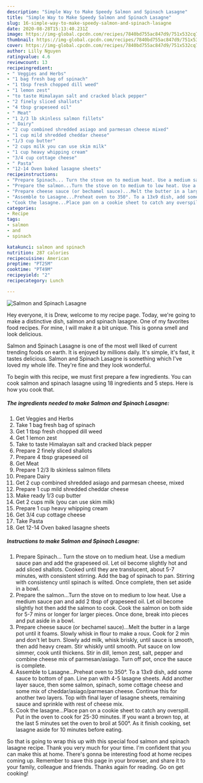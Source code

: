 ```yaml
---
description: "Simple Way to Make Speedy Salmon and Spinach Lasagne"
title: "Simple Way to Make Speedy Salmon and Spinach Lasagne"
slug: 16-simple-way-to-make-speedy-salmon-and-spinach-lasagne
date: 2020-08-28T15:13:40.231Z
image: https://img-global.cpcdn.com/recipes/7840bd755ac847d9/751x532cq70/salmon-and-spinach-lasagne-recipe-main-photo.jpg
thumbnail: https://img-global.cpcdn.com/recipes/7840bd755ac847d9/751x532cq70/salmon-and-spinach-lasagne-recipe-main-photo.jpg
cover: https://img-global.cpcdn.com/recipes/7840bd755ac847d9/751x532cq70/salmon-and-spinach-lasagne-recipe-main-photo.jpg
author: Lilly Nguyen
ratingvalue: 4.6
reviewcount: 13
recipeingredient:
- " Veggies and Herbs"
- "1 bag fresh bag of spinach"
- "1 tbsp fresh chopped dill weed"
- "1 lemon zest"
- "to taste Himalayan salt and cracked black pepper"
- "2 finely sliced shallots"
- "4 tbsp grapeseed oil"
- " Meat"
- "1 2/3 lb skinless salmon fillets"
- " Dairy"
- "2 cup combined shredded asiago and parmesan cheese mixed"
- "1 cup mild shredded cheddar cheese"
- "1/3 cup butter"
- "2 cups milk you can use skim milk"
- "1 cup heavy whipping cream"
- "3/4 cup cottage cheese"
- " Pasta"
- "12-14 Oven baked lasagne sheets"
recipeinstructions:
- "Prepare Spinach... Turn the stove on to medium heat. Use a medium sauce pan and add the grapeseed oil. Let oil become slightly hot and add sliced shallots. Cooked until they are translucent, about 5-7 minutes, with consistent stirring. Add the bag of spinach to pan. Stirring with consistency until spinach is wilted. Once complete, then set aside in a bowl."
- "Prepare the salmon...Turn the stove on to medium to low heat. Use a medium sauce pan and add 2 tbsp of grapeseed oil. Let oil become slightly hot then add the salmon to cook. Cook the salmon on both side for 5-7 mins or longer for larger pieces. Once done, break into pieces and put aside in a bowl."
- "Prepare cheese sauce (or bechamel sauce)...Melt the butter in a large pot until it foams. Slowly whisk in flour to make a roux. Cook for 2 min and don&#39;t let burn. Slowly add milk, whisk briskly, until sauce is smooth, then add heavy cream. Stir whiskly until smooth. Put sauce on low simmer, cook until thickens. Stir in dill, lemon zest, salt, pepper and combine cheese mix of parmesan/asiago. Turn off pot, once the sauce is complete."
- "Assemble to Lasagne...Preheat oven to 350°. To a 13x9 dish, add some sauce to bottom of pan. Line pan with 4-5 lasagne sheets. Add another layer sauce, then some salmon, spinach, some cottage cheese and some mix of cheddar/asiago/parmesan cheese. Continue this for another two layers. Top with final layer of lasagne sheets, remaining sauce and sprinkle with rest of cheese mix."
- "Cook the lasagne...Place pan on a cookie sheet to catch any overspill. Put in the oven to cook for 25-30 minutes. If you want a brown top, at the last 5 minutes set the oven to broil at 500°. As it finish cooking, set lasagne aside for 10 minutes before eating."
categories:
- Recipe
tags:
- salmon
- and
- spinach

katakunci: salmon and spinach 
nutrition: 287 calories
recipecuisine: American
preptime: "PT25M"
cooktime: "PT49M"
recipeyield: "2"
recipecategory: Lunch

---
```



![Salmon and Spinach Lasagne](https://img-global.cpcdn.com/recipes/7840bd755ac847d9/751x532cq70/salmon-and-spinach-lasagne-recipe-main-photo.jpg)

Hey everyone, it is Drew, welcome to my recipe page. Today, we're going to make a distinctive dish, salmon and spinach lasagne. One of my favorites food recipes. For mine, I will make it a bit unique. This is gonna smell and look delicious.



Salmon and Spinach Lasagne is one of the most well liked of current trending foods on earth. It is enjoyed by millions daily. It's simple, it's fast, it tastes delicious. Salmon and Spinach Lasagne is something which I've loved my whole life. They're fine and they look wonderful.


To begin with this recipe, we must first prepare a few ingredients. You can cook salmon and spinach lasagne using 18 ingredients and 5 steps. Here is how you cook that.

<!--inarticleads1-->

##### The ingredients needed to make Salmon and Spinach Lasagne:

1. Get  Veggies and Herbs
1. Take 1 bag fresh bag of spinach
1. Get 1 tbsp fresh chopped dill weed
1. Get 1 lemon zest
1. Take to taste Himalayan salt and cracked black pepper
1. Prepare 2 finely sliced shallots
1. Prepare 4 tbsp grapeseed oil
1. Get  Meat
1. Prepare 1 2/3 lb skinless salmon fillets
1. Prepare  Dairy
1. Get 2 cup combined shredded asiago and parmesan cheese, mixed
1. Prepare 1 cup mild shredded cheddar cheese
1. Make ready 1/3 cup butter
1. Get 2 cups milk (you can use skim milk)
1. Prepare 1 cup heavy whipping cream
1. Get 3/4 cup cottage cheese
1. Take  Pasta
1. Get 12-14 Oven baked lasagne sheets




<!--inarticleads2-->

##### Instructions to make Salmon and Spinach Lasagne:

1. Prepare Spinach... Turn the stove on to medium heat. Use a medium sauce pan and add the grapeseed oil. Let oil become slightly hot and add sliced shallots. Cooked until they are translucent, about 5-7 minutes, with consistent stirring. Add the bag of spinach to pan. Stirring with consistency until spinach is wilted. Once complete, then set aside in a bowl.
1. Prepare the salmon...Turn the stove on to medium to low heat. Use a medium sauce pan and add 2 tbsp of grapeseed oil. Let oil become slightly hot then add the salmon to cook. Cook the salmon on both side for 5-7 mins or longer for larger pieces. Once done, break into pieces and put aside in a bowl.
1. Prepare cheese sauce (or bechamel sauce)...Melt the butter in a large pot until it foams. Slowly whisk in flour to make a roux. Cook for 2 min and don&#39;t let burn. Slowly add milk, whisk briskly, until sauce is smooth, then add heavy cream. Stir whiskly until smooth. Put sauce on low simmer, cook until thickens. Stir in dill, lemon zest, salt, pepper and combine cheese mix of parmesan/asiago. Turn off pot, once the sauce is complete.
1. Assemble to Lasagne...Preheat oven to 350°. To a 13x9 dish, add some sauce to bottom of pan. Line pan with 4-5 lasagne sheets. Add another layer sauce, then some salmon, spinach, some cottage cheese and some mix of cheddar/asiago/parmesan cheese. Continue this for another two layers. Top with final layer of lasagne sheets, remaining sauce and sprinkle with rest of cheese mix.
1. Cook the lasagne...Place pan on a cookie sheet to catch any overspill. Put in the oven to cook for 25-30 minutes. If you want a brown top, at the last 5 minutes set the oven to broil at 500°. As it finish cooking, set lasagne aside for 10 minutes before eating.




So that is going to wrap this up with this special food salmon and spinach lasagne recipe. Thank you very much for your time. I'm confident that you can make this at home. There's gonna be interesting food at home recipes coming up. Remember to save this page in your browser, and share it to your family, colleague and friends. Thanks again for reading. Go on get cooking!
